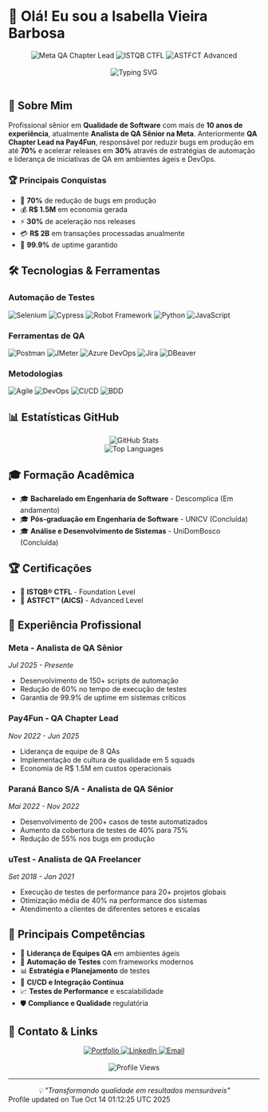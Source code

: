 # 👋 Olá! Eu sou a Isabella Vieira Barbosa

<div align="center">
  <img src="https://img.shields.io/badge/QA%20Chapter%20Lead-Meta-blue?style=for-the-badge&logo=meta" alt="Meta QA Chapter Lead">
  <img src="https://img.shields.io/badge/ISTQB%20CTFL-Certified-green?style=for-the-badge&logo=testing-library" alt="ISTQB CTFL">
  <img src="https://img.shields.io/badge/ASTFCT-Advanced-orange?style=for-the-badge&logo=testing-library" alt="ASTFCT Advanced">
</div>

<br>

<div align="center">
  <img src="https://readme-typing-svg.herokuapp.com?font=Fira+Code&pause=1000&color=10B981&center=true&vCenter=true&width=435&lines=QA+Chapter+Lead+%7C+Meta;Automa%C3%A7%C3%A3o+%26+Performance;%2B10+anos+de+experi%C3%AAncia;ISTQB+CTFL+%7C+ASTFCT" alt="Typing SVG" />
</div>

<br>

## 🎯 **Sobre Mim**

Profissional sênior em **Qualidade de Software** com mais de **10 anos de experiência**, atualmente **Analista de QA Sênior na Meta**. Anteriormente **QA Chapter Lead na Pay4Fun**, responsável por reduzir bugs em produção em até **70%** e acelerar releases em **30%** através de estratégias de automação e liderança de iniciativas de QA em ambientes ágeis e DevOps.

### 🏆 **Principais Conquistas**
- 🎯 **70%** de redução de bugs em produção
- 💰 **R$ 1.5M** em economia gerada
- ⚡ **30%** de aceleração nos releases
- 💳 **R$ 2B** em transações processadas anualmente
- 🏅 **99.9%** de uptime garantido

## 🛠️ **Tecnologias & Ferramentas**

### **Automação de Testes**
![Selenium](https://img.shields.io/badge/Selenium-43B02A?style=flat-square&logo=selenium&logoColor=white)
![Cypress](https://img.shields.io/badge/Cypress-17202C?style=flat-square&logo=cypress&logoColor=white)
![Robot Framework](https://img.shields.io/badge/Robot%20Framework-000000?style=flat-square&logo=robot-framework&logoColor=white)
![Python](https://img.shields.io/badge/Python-3776AB?style=flat-square&logo=python&logoColor=white)
![JavaScript](https://img.shields.io/badge/JavaScript-F7DF1E?style=flat-square&logo=javascript&logoColor=black)

### **Ferramentas de QA**
![Postman](https://img.shields.io/badge/Postman-FF6C37?style=flat-square&logo=postman&logoColor=white)
![JMeter](https://img.shields.io/badge/JMeter-D22128?style=flat-square&logo=apache-jmeter&logoColor=white)
![Azure DevOps](https://img.shields.io/badge/Azure%20DevOps-0078D4?style=flat-square&logo=azure-devops&logoColor=white)
![Jira](https://img.shields.io/badge/Jira-0052CC?style=flat-square&logo=jira&logoColor=white)
![DBeaver](https://img.shields.io/badge/DBeaver-372923?style=flat-square&logo=dbeaver&logoColor=white)

### **Metodologias**
![Agile](https://img.shields.io/badge/Agile-009639?style=flat-square&logo=agile&logoColor=white)
![DevOps](https://img.shields.io/badge/DevOps-2496ED?style=flat-square&logo=devops&logoColor=white)
![CI/CD](https://img.shields.io/badge/CI%2FCD-2088FF?style=flat-square&logo=github-actions&logoColor=white)
![BDD](https://img.shields.io/badge/BDD-4479A1?style=flat-square&logo=bdd&logoColor=white)

## 📊 **Estatísticas GitHub**

<div align="center">
  <img src="https://github-readme-stats.vercel.app/api?username=Bella5900g&show_icons=true&theme=tokyonight&hide_border=true&count_private=true" alt="GitHub Stats" />
</div>

<div align="center">
  <img src="https://github-readme-stats.vercel.app/api/top-langs/?username=Bella5900g&layout=compact&theme=tokyonight&hide_border=true" alt="Top Languages" />
</div>

## 🎓 **Formação Acadêmica**

- 🎓 **Bacharelado em Engenharia de Software** - Descomplica (Em andamento)
- 🎓 **Pós-graduação em Engenharia de Software** - UNICV (Concluída)
- 🎓 **Análise e Desenvolvimento de Sistemas** - UniDomBosco (Concluída)

## 🏆 **Certificações**

- 🏅 **ISTQB® CTFL** - Foundation Level
- 🏅 **ASTFCT™ (AICS)** - Advanced Level

## 💼 **Experiência Profissional**

### **Meta** - Analista de QA Sênior
*Jul 2025 - Presente*
- Desenvolvimento de 150+ scripts de automação
- Redução de 60% no tempo de execução de testes
- Garantia de 99.9% de uptime em sistemas críticos

### **Pay4Fun** - QA Chapter Lead
*Nov 2022 - Jun 2025*
- Liderança de equipe de 8 QAs
- Implementação de cultura de qualidade em 5 squads
- Economia de R$ 1.5M em custos operacionais

### **Paraná Banco S/A** - Analista de QA Sênior
*Mai 2022 - Nov 2022*
- Desenvolvimento de 200+ casos de teste automatizados
- Aumento da cobertura de testes de 40% para 75%
- Redução de 55% nos bugs em produção

### **uTest** - Analista de QA Freelancer
*Set 2018 - Jan 2021*
- Execução de testes de performance para 20+ projetos globais
- Otimização média de 40% na performance dos sistemas
- Atendimento a clientes de diferentes setores e escalas

## 🌟 **Principais Competências**

- 🎯 **Liderança de Equipes QA** em ambientes ágeis
- 🤖 **Automação de Testes** com frameworks modernos
- 📊 **Estratégia e Planejamento** de testes
- 🔧 **CI/CD e Integração Contínua**
- 📈 **Testes de Performance** e escalabilidade
- 🛡️ **Compliance e Qualidade** regulatória

## 📱 **Contato & Links**

<div align="center">
  <a href="https://bella5900g.github.io/isabella-vieira-portfolio/">
    <img src="https://img.shields.io/badge/Portfolio-10B981?style=for-the-badge&logo=portfolio&logoColor=white" alt="Portfolio">
  </a>
  <a href="https://linkedin.com/in/isabellavieiraqa">
    <img src="https://img.shields.io/badge/LinkedIn-0077B5?style=for-the-badge&logo=linkedin&logoColor=white" alt="LinkedIn">
  </a>
  <a href="mailto:bellacandy5900g@gmail.com">
    <img src="https://img.shields.io/badge/Email-D14836?style=for-the-badge&logo=gmail&logoColor=white" alt="Email">
  </a>
</div>

<br>

<div align="center">
  <img src="https://komarev.com/ghpvc/?username=Bella5900g&color=blueviolet&style=flat-square" alt="Profile Views">
</div>

---

<div align="center">
  <i>💡 "Transformando qualidade em resultados mensuráveis"</i>
</div>
Profile updated on Tue Oct 14 01:12:25 UTC 2025
